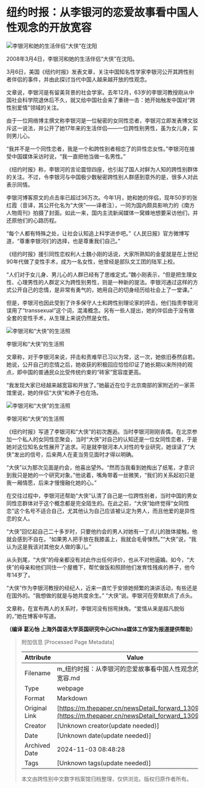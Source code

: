 # 纽约时报：从李银河的恋爱故事看中国人性观念的开放宽容

![李银河和她的生活伴侣“大侠”在沈阳](http://image.thepaper.cn/www/image/4/284/642.jpg)

2008年3月4日，李银河和她的生活伴侣“大侠”在沈阳。

3月6日，美国《纽约时报》发表文章，关注中国知名性学家李银河公开其跨性别者伴侣的事件，并由此探讨当代中国人越来越开放的性观念。

文章说，李银河是有留美背景的社会学家。去年12月，63岁的李银河教授刚从中国社会科学院退休后不久，就又给中国社会来了重磅一击：她开始触发中国对“跨性别爱情”领域的关注。

由于一位网络博主撰文称李银河是一位秘密的女同性恋者，李银河立即发表博文驳斥这一说法，并公开了她17年来的生活伴侣——一位跨性别男性，虽为女儿身，实则男儿心。

“我并不是一个同性恋者，我是一个和跨性别者相恋了的异性恋女性。”李银河在接受中国媒体采访时说，“我一直把他当做一名男性。”

《纽约时报》称，李银河的言论震惊四座，也引起了国人对鲜为人知的跨性别群体的关注。不过，令李银河与中国极少数秘密跨性别人群感到意外的是，很多人对此表示同情。

李银河博客原文的点击率已超过36万次。今年1月，她和她的伴侣，现年50岁的张红霞（音译，其公开化名为“大侠”——译者注），一同为国内颇具影响力的《南方人物周刊》拍摄了封面。如此一来，国内主流新闻媒体一窝蜂地想要采访他们，并还原他们的心路历程。

“每个人都有特殊之处，让社会认知追上科学进步吧。”《人民日报》官方微博写道，“尊重李银河们的选择，也是尊重我们自己。”

《纽约时报》援引同性恋权利人士魏小刚的话说，大家所熟知的金星就是在上世纪90年代做了变性手术，成为一名女性，他曾经是部队文工团的陆军上校。

“人们对于女儿身、男儿心的人群已经有了思维定式。”魏小刚表示，“但是把生理女性、心理男性的人群定义为跨性别男性，则是一种新的提法。李银河通过这样的方式公开自己的恋情，是非常有勇气的，她用自己的切身经历给社会上了一堂课。”

但是，李银河也因此受到了许多保守人士和跨性别理论家的抨击，他们指责李银河误用了“transsexual”这个词，混淆概念。另有一些人提出，她的伴侣由于没有做全套的变性手术，从生理上来说仍然是女性。

![李银河和“大侠”的生活照](http://image.thepaper.cn/www/image/4/284/555.jpg)

李银河和“大侠”的生活照

文章称，对于李银河来说，抨击和责难早已习以为常，这一次，她依旧泰然自若。她说，公开自己的恋情之后，她收获的积极回应恰恰印证了她长期以来所持的观点，即中国的普通民众比受传统约束的“砖家”宽容度更高。

“我发现大家已经越来越宽容和开放了。”她最近在位于北京南部的家附近的一家茶馆里说，她的伴侣“大侠”和养子也在场。

![李银河和“大侠”的生活照](http://image.thepaper.cn/www/image/4/284/556.jpg)

李银河和“大侠”的生活照

《纽约时报》写道了李银河和“大侠”的初次邂逅。当时李银河刚刚丧偶，在北京参加一个私人的女同性恋聚会，当时“大侠”对自己的认知还是一位女同性恋者，于是她对这位知名女性展开了追求。可是就李银河本人对性的专业研究，她误读了“大侠”发出的信号，后来两人在麦当劳见面时才得以明确。

“大侠”以为那次见面是约会，他喜出望外。“然而当我看到她掏出了纸笔，才意识到我只是她的一个研究对象。”他说着，嘴角带着一丝微笑，“我们的关系起初只是我一厢情愿，后来才慢慢融化她的心。”

在交往过程中，李银河还帮助“大侠”认清了自己是一位跨性别者，当时中国的男女同性恋群体对于这个概念都是完全陌生的。在此之前，“大侠”始终觉得“女同性恋”这个名号不适合自己，尤其他认为自己应该被认定为男人，而且他爱的是异性恋的女人。

“大侠”回忆起自己二十多岁时，只要他约会的男人对她有一丁点儿的肢体接触，他就会感到不自在。“如果男人把手放在我膝盖上，我就会毛骨悚然。”“大侠”说，“我认为这是我该对其他女人做的事儿。”

从头到尾，“大侠”的母亲都没有对此作出任何评价，也从不对他逼婚。如今，“大侠”的母亲和他们同住一个屋檐下，帮忙做饭和照顾他们发育性残疾的养子，他今年14岁了。

“大侠”作为李银河教授的经纪人，近来一直忙于安排她频繁的演讲活动，有些还是在国外的。“我想做的就是与她共度余生。” “大侠”说。李银河在旁默默点了点头。

文章称，在宣布两人的关系时，李银河没有拐弯抹角。“爱情从来是超凡脱俗的，”她在博客中写道。

**（编译 葛沁怡 上海外国语大学英国研究中心iChina媒体工作室为报道提供帮助）**

> 附加信息 [Processed Page Metadata]
>
> | Attribute       | Value                                  |
> |-----------------|----------------------------------------|
> | Filename        | m_纽约时报：从李银河的恋爱故事看中国人性观念的开放宽容.md                             |
> | Type            | webpage                                 |
> | Format          | Markdown                               |
> | Original Link   | [https://m.thepaper.cn/newsDetail_forward_1309571](https://m.thepaper.cn/newsDetail_forward_1309571)                       |
> | Creator         | [Unknown creator(update needed)]                              |
> | Date            | [Unknown date(update needed)]                                 |
> | Archived Date   | 2024-11-03 08:48:28                             |
> | Tags            | [Unknown tags(update needed)]                                 |
>
> 本文由跨性别中文数字档案馆归档整理，仅供浏览。版权归原作者所有。
>